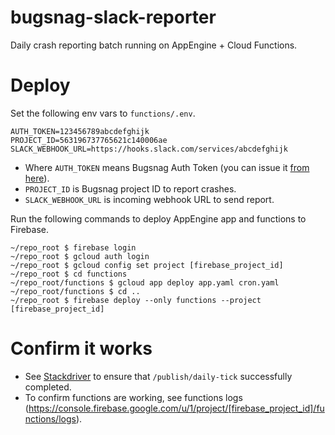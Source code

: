 # bugsnag-slack-reporter
Daily crash reporting batch running on AppEngine + Cloud Functions.

# Deploy
Set the following env vars to `functions/.env`.

```
AUTH_TOKEN=123456789abcdefghijk
PROJECT_ID=563196737765621c140006ae
SLACK_WEBHOOK_URL=https://hooks.slack.com/services/abcdefghijk
```

- Where `AUTH_TOKEN` means Bugsnag Auth Token (you can issue it [from here](https://app.bugsnag.com/settings/my-account)).
- `PROJECT_ID` is Bugsnag project ID to report crashes.
- `SLACK_WEBHOOK_URL` is incoming webhook URL to send report.

Run the following commands to deploy AppEngine app and functions to Firebase.

```
~/repo_root $ firebase login
~/repo_root $ gcloud auth login
~/repo_root $ gcloud config set project [firebase_project_id]
~/repo_root $ cd functions
~/repo_root/functions $ gcloud app deploy app.yaml cron.yaml
~/repo_root/functions $ cd ..
~/repo_root $ firebase deploy --only functions --project [firebase_project_id]
```

# Confirm it works
- See [Stackdriver](https://console.cloud.google.com/logs/viewer) to ensure that `/publish/daily-tick` successfully completed.
- To confirm functions are working,  see functions logs (https://console.firebase.google.com/u/1/project/[firebase_project_id]/functions/logs).

